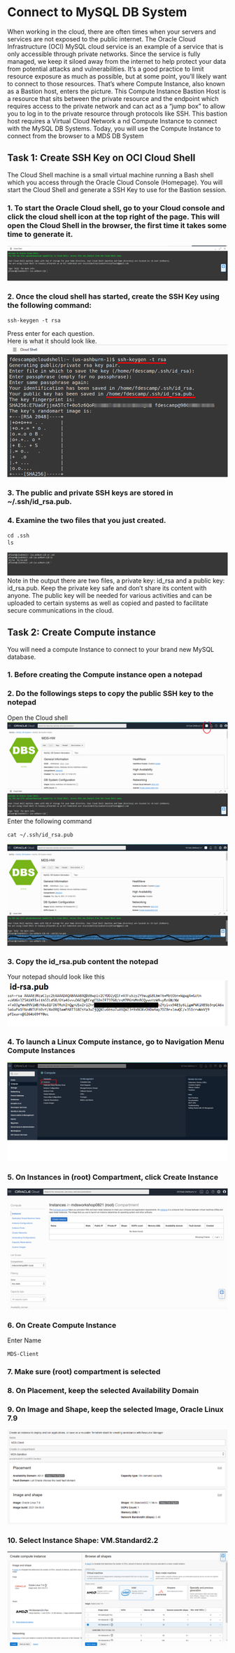 # Connect to MySQL DB System
When working in the cloud, there are often times when your servers and services are not exposed to the public internet. 
The Oracle Cloud Infrastructure (OCI) MySQL cloud service is an example of a service that is only accessible through private networks. 
Since the service is fully managed, we keep it siloed away from the internet to help protect your data from potential attacks and vulnerabilities. 
It’s a good practice to limit resource exposure as much as possible, but at some point, you’ll likely want to connect to those resources. 
That’s where Compute Instance, also known as a Bastion host, enters the picture. 
This Compute Instance Bastion Host is a resource that sits between the private resource and the endpoint which requires access to the private network 
and can act as a “jump box” to allow you to log in to the private resource through protocols like SSH. This bastion host requires a Virtual Cloud Network a
nd Compute Instance to connect with the MySQL DB Systems.
Today, you will use the Compute Instance to connect from the browser to a MDS DB System

## Task 1: Create SSH Key on OCI Cloud Shell
The Cloud Shell machine is a small virtual machine running a Bash shell which you access through the Oracle Cloud Console (Homepage). You will start the Cloud Shell and generate a SSH Key to use for the Bastion session.
### 1. To start the Oracle Cloud shell, go to your Cloud console and click the cloud shell icon at the top right of the page. This will open the Cloud Shell in the browser, the first time it takes some time to generate it.
![Image of picture1](https://github.com/tripplea-sg/Heatwave_Workshop_Feb2022/blob/main/Images/cloudshell01.png)
### 2. Once the cloud shell has started, create the SSH Key using the following command:
```
ssh-keygen -t rsa
```
Press enter for each question. \
Here is what it should look like.
![Image of picture1](https://github.com/tripplea-sg/Heatwave_Workshop_Feb2022/blob/main/Images/ssh-key01.png)
### 3. The public and private SSH keys are stored in ~/.ssh/id_rsa.pub.
### 4. Examine the two files that you just created.
```
cd .ssh
ls
```
![Image of picture1](https://github.com/tripplea-sg/Heatwave_Workshop_Feb2022/blob/main/Images/ssh-ls-01.png)
Note in the output there are two files, a private key: id_rsa and a public key: id_rsa.pub. Keep the private key safe and don’t share its content with anyone. The public key will be needed for various activities and can be uploaded to certain systems as well as copied and pasted to facilitate secure communications in the cloud.

## Task 2: Create Compute instance
You will need a compute Instance to connect to your brand new MySQL database.
### 1. Before creating the Compute instance open a notepad
### 2. Do the followings steps to copy the public SSH key to the notepad
Open the Cloud shell 
![Image of picture1](https://github.com/tripplea-sg/Heatwave_Workshop_Feb2022/blob/main/Images/cloudshell-10.png)
Enter the following command
```
cat ~/.ssh/id_rsa.pub
```
![Image of picture1](https://github.com/tripplea-sg/Heatwave_Workshop_Feb2022/blob/main/Images/cloudshell-11.png)
### 3. Copy the id_rsa.pub content the notepad
Your notepad should look like this 
![Image of picture1](https://github.com/tripplea-sg/Heatwave_Workshop_Feb2022/blob/main/Images/notepad-rsa-key-1.png)
### 4. To launch a Linux Compute instance, go to Navigation Menu Compute Instances 
![Image of picture1](https://github.com/tripplea-sg/Heatwave_Workshop_Feb2022/blob/main/Images/05compute01.png)
### 5. On Instances in (root) Compartment, click Create Instance
![Image of picture1](https://github.com/tripplea-sg/Heatwave_Workshop_Feb2022/blob/main/Images/05compute02_00.png)
### 6. On Create Compute Instance
Enter Name
```
MDS-Client
```
### 7. Make sure (root) compartment is selected
### 8. On Placement, keep the selected Availability Domain
### 9. On Image and Shape, keep the selected Image, Oracle Linux 7.9
![Image of picture1](https://github.com/tripplea-sg/Heatwave_Workshop_Feb2022/blob/main/Images/05compute03.png)
### 10. Select Instance Shape: VM.Standard2.2
![Image of picture1](https://github.com/tripplea-sg/Heatwave_Workshop_Feb2022/blob/main/Images/05compute-shape.png)


